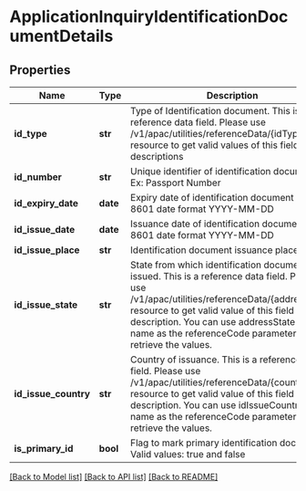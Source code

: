 # ApplicationInquiryIdentificationDocumentDetails

## Properties
Name | Type | Description | Notes
------------ | ------------- | ------------- | -------------
**id_type** | **str** | Type of Identification document. This is a reference data field. Please use /v1/apac/utilities/referenceData/{idType} resource to get valid values of this field with descriptions | 
**id_number** | **str** | Unique identifier of identification document. Ex: Passport Number | 
**id_expiry_date** | **date** | Expiry date of identification document in ISO 8601 date format YYYY-MM-DD | [optional] 
**id_issue_date** | **date** | Issuance date of identification document in ISO 8601 date format YYYY-MM-DD | [optional] 
**id_issue_place** | **str** | Identification document issuance place | [optional] 
**id_issue_state** | **str** | State from which identification document was issued. This is a reference data field. Please use /v1/apac/utilities/referenceData/{addressState} resource to get valid value of this field with description. You can use addressState field name as the referenceCode parameter to retrieve the values. | [optional] 
**id_issue_country** | **str** | Country of issuance. This is a reference data field. Please use /v1/apac/utilities/referenceData/{country} resource to get valid value of this field with description. You can use idIssueCountry field name as the referenceCode parameter to retrieve the values. | [optional] 
**is_primary_id** | **bool** | Flag to mark primary identification document. Valid values: true and false | [optional] 

[[Back to Model list]](../README.md#documentation-for-models) [[Back to API list]](../README.md#documentation-for-api-endpoints) [[Back to README]](../README.md)

